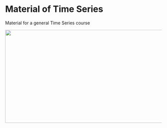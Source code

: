 # Material of Time Series
Material for a general Time Series course
 <p align="center">
  <a href="https://www.tec.ac.cr" target="blank" align="center" ><img align="center" src="https://www.tec.ac.cr/sites/default/files/media/logo_tec.jpg" height="300" width="750" /></a>
  </p>
